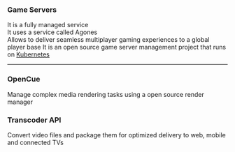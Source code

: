 ### Game Servers

It is a fully managed service  
It uses a service called Agones  
Allows to deliver seamless multiplayer gaming experiences to a global player base
It is an open source game server management project that runs on [Kubernetes](../../../Tools%20&%20Services/Kubernetes/Kubernetes.md)

---

### OpenCue

Manage complex media rendering tasks using a open source render manager

### Transcoder API

Convert video files and package them for optimized delivery to web, mobile and connected TVs
